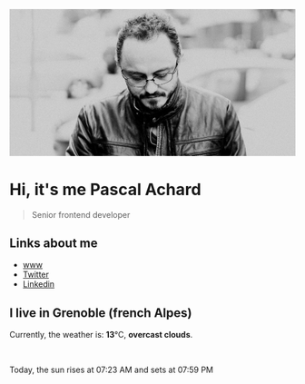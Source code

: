 ![Pascal Achard](./images/photo-pascal-achard.jpg)
# Hi, it's me Pascal Achard
> Senior frontend developer

## Links about me
- [www](https://www.pascal-achard.com)
- [Twitter](https://twitter.com/botmaster)
- [Linkedin](http://www.linkedin.com/in/pascal-achard)


## I live in Grenoble (french Alpes)
Currently, the weather is: **13**°C, **overcast clouds**.

<img src="https://openweathermap.org/img/w/04d.png" alt="">

Today, the sun rises at 07:23 AM and sets at 07:59 PM


<p style="display: flex; flex-wrap: wrap; gap: 20px;">
        <img src="https://scontent-cdg4-1.cdninstagram.com/v/t39.30808-6/338174191_169447729315181_4762878131584812175_n.jpg?stp=dst-jpg_e35_s640x640_sh0.08&_nc_ht=scontent-cdg4-1.cdninstagram.com&_nc_cat=105&_nc_ohc=CnED-rk--FEAX886IH_&edm=AOQ1c0wAAAAA&ccb=7-5&oh=00_AfAHJyfcEECQtsZYUlZp6qaSyqLgpq4JLNJqxRQwHC6Kww&oe=6428FC11&_nc_sid=8fd12b" alt="" width="200"/>
        <img src="https://scontent-cdg4-1.cdninstagram.com/v/t39.30808-6/337273806_1233220800733666_9014024570559174269_n.jpg?stp=c0.135.1080.1080a_dst-jpg_e35_s640x640_sh0.08&_nc_ht=scontent-cdg4-1.cdninstagram.com&_nc_cat=110&_nc_ohc=FMH1EZLMie4AX_1uSgH&edm=AOQ1c0wAAAAA&ccb=7-5&oh=00_AfBHTf0mMxTUrjo-js3_QF0c6a7UKOP3uevPejBLLLTGOA&oe=6429BE35&_nc_sid=8fd12b" alt="" width="200"/>
        <img src="https://scontent-cdg2-1.cdninstagram.com/v/t39.30808-6/337516862_555965536517648_6728886801039750515_n.jpg?stp=c0.135.1080.1080a_dst-jpg_e35_s640x640_sh0.08&_nc_ht=scontent-cdg2-1.cdninstagram.com&_nc_cat=108&_nc_ohc=t82fzcy0oeYAX-LcEO-&edm=AOQ1c0wAAAAA&ccb=7-5&oh=00_AfAJOqA4ifNX2wG6Rj5C374tmeEtGX42YVooUFR_2WAadg&oe=6428FE82&_nc_sid=8fd12b" alt="" width="200"/>
        <img src="https://scontent-cdg2-1.cdninstagram.com/v/t39.30808-6/336914825_709054927682819_7372440927794061829_n.jpg?stp=c180.0.720.720a_dst-jpg_e15_s640x640&_nc_ht=scontent-cdg2-1.cdninstagram.com&_nc_cat=111&_nc_ohc=WtPYKIOc6c8AX_ugj9O&edm=AOQ1c0wAAAAA&ccb=7-5&oh=00_AfBj5NkX1waZ77mZhyD9-l8_OHuY_sJ1-cbmD78dtUNSIA&oe=6428B029&_nc_sid=8fd12b" alt="" width="200"/>
        <img src="https://scontent-cdg4-2.cdninstagram.com/v/t51.2885-15/337507939_634982741797476_5607676570426676412_n.jpg?stp=c0.420.1080.1080a_dst-jpg_e35_s640x640_sh0.08&_nc_ht=scontent-cdg4-2.cdninstagram.com&_nc_cat=100&_nc_ohc=-G0_XS8ZxvEAX-j_pgD&edm=AOQ1c0wBAAAA&ccb=7-5&oh=00_AfCIQiMM-KVfEtfxMtE2cWbAUUS1BHyve3iolHPri9kekQ&oe=642590A7&_nc_sid=8fd12b" alt="" width="200"/>
        <img src="https://scontent-cdg2-1.cdninstagram.com/v/t39.30808-6/337551169_662334038991006_7241034457652768464_n.jpg?stp=c0.135.1080.1080a_dst-jpg_e35_s640x640_sh0.08&_nc_ht=scontent-cdg2-1.cdninstagram.com&_nc_cat=106&_nc_ohc=nrdqSAeUlpwAX_hUYXe&edm=AOQ1c0wAAAAA&ccb=7-5&oh=00_AfDKIrNkIfGca5PgyIn3ezjFlmONImPZI5uU-A5JbWYHdA&oe=642A14D2&_nc_sid=8fd12b" alt="" width="200"/>
</p>
